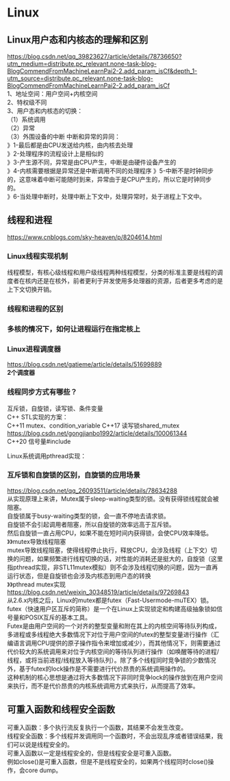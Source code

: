 # Linux

## Linux用户态和内核态的理解和区别
https://blog.csdn.net/qq_39823627/article/details/78736650?utm_medium=distribute.pc_relevant.none-task-blog-BlogCommendFromMachineLearnPai2-2.add_param_isCf&depth_1-utm_source=distribute.pc_relevant.none-task-blog-BlogCommendFromMachineLearnPai2-2.add_param_isCf  
1、地址空间：用户空间+内核空间  
2、特权级不同  
3、用户态和内核态的切换：  
（1）系统调用  
（2）异常  
（3）外围设备的中断
中断和异常的异同：  
》1-最后都是由CPU发送给内核，由内核去处理  
》2-处理程序的流程设计上是相似的  
》3-产生源不同，异常是由CPU产生，中断是由硬件设备产生的  
》4-内核需要根据是异常还是中断调用不同的处理程序
》5-中断不是时钟同步的，这意味着中断可能随时到来，异常由于是CPU产生的，所以它是时钟同步的。  
》6-当处理中断时，处理中断上下文中，处理异常时，处于进程上下文中。

## 线程和进程
https://www.cnblogs.com/sky-heaven/p/8204614.html
### Linux线程实现机制
线程模型，有核心级线程和用户级线程两种线程模型，分类的标准主要是线程的调度者在核内还是在核外，前者更利于并发使用多处理器的资源，后者更多考虑的是上下文切换开销。

### 线程和进程的区别

### 多核的情况下，如何让进程运行在指定核上

### Linux进程调度器
https://blog.csdn.net/gatieme/article/details/51699889  
**2个调度器**  

### 线程同步方式有哪些？  
互斥锁，自旋锁，读写锁、条件变量  
C++ STL实现的方案：  
C++11 mutex、condition_variable
C++17 读写锁shared_mutex https://blog.csdn.net/gongjianbo1992/article/details/100061344  
C++20 信号量#include<semaphore>  

Linux系统调用pthread实现：  

### 互斥锁和自旋锁的区别，自旋锁的应用场景  
https://blog.csdn.net/qq_26093511/article/details/78634288  
从实现原理上来讲，Mutex属于sleep-waiting类型的锁。没有获得锁线程就会被阻塞。  
自旋锁属于busy-waiting类型的锁，会一直不停地去请求锁。  
自旋锁不会引起调用者阻塞，所以自旋锁的效率远高于互斥锁。  
然后自旋锁一直占用CPU，如果不能在短时间内获得锁，会使CPU效率降低。  
》》mutex导致线程阻塞  
mutex导致线程阻塞，使得线程停止执行，释放CPU，会涉及线程（上下文）切换的问题，如果频繁进行线程切换的话，对性能的消耗还是挺大的，自旋锁（这里指pthread实现，非STL11mutex模拟）则不会涉及线程切换的问题，因为一直再运行状态，但是自旋锁也会涉及内核态到用户态的转换  
》》pthread mutex实现  
https://blog.csdn.net/weixin_30348519/article/details/97269843  
从2.6.x内核之后，Linux的mutex都是futex（Fast-Usermode-muTEX）锁。  
futex（快速用户区互斥的简称）是一个在Linux上实现锁定和构建高级抽象锁如信号量和POSIX互斥的基本工具。  
Futex是由用户空间的一个对齐的整型变量和附在其上的内核空间等待队列构成，多进程或多线程绝大多数情况下对位于用户空间的futex的整型变量进行操作（汇编语言调用CPU提供的原子操作指令来增加或减少），而其他情况下，则需要通过代价较大的系统调用来对位于内核空间的等待队列进行操作（如唤醒等待的进程/线程，或将当前进程/线程放入等待队列）。除了多个线程同时竞争锁的少数情况外，基于futex的lock操作是不需要进行代价昂贵的系统调用操作的。  
这种机制的核心思想是通过将大多数情况下非同时竞争lock的操作放到在用户空间来执行，而不是代价昂贵的内核系统调用方式来执行，从而提高了效率。  

## 可重入函数和线程安全函数
可重入函数：多个执行流反复执行一个函数，其结果不会发生改变。  
线程安全函数：多个线程并发调用同一个函数时，不会出现乱序或者错误结果，我们可以说是线程安全的。  
可重入函数以一定是线程安全的，但是线程安全是可重入函数。  
例如close()是可重入函数，但是不是线程安全的，如果两个线程同时close()操作，会core dump。  
